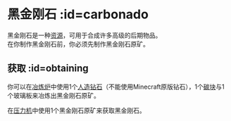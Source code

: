 # 黑金刚石 :id=carbonado

黑金刚石是一种[资源](/Resources)，可用于合成许多高级的后期物品。  
在你制作黑金刚石前，你必须先制作黑金刚石原矿。

## 获取 :id=obtaining

你可以在[冶炼炉](/Smeltery)中使用1个[人造钻石](/Synthetic-Diamond)（不能使用Minecraft原版钻石），1个[碳块](/Carbon)与1个玻璃板来冶炼出黑金刚石原矿。

在[压力机](/Pressure-Chamber)中使用1个黑金刚石原矿来获取黑金刚石。
